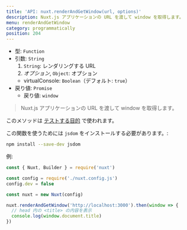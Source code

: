 ```yaml
---
title: 'API: nuxt.renderAndGetWindow(url, options)'
description: Nuxt.js アプリケーションの URL を渡して window を取得します。
menu: renderAndGetWindow
category: programmatically
position: 204
---
```


- 型: `Function`
- 引数: `String`
  1. `String`: レンダリングする URL
  2. _オプション_, `Object`: オプション
  - virtualConsole: `Boolean`（デフォルト: `true`）
- 戻り値: `Promise`
  - 戻り値: `window`

> Nuxt.js アプリケーションの URL を渡して window を取得します。

<div class="Alert Alert--orange">

このメソッドは [テストする目的](guide/development-tools#end-to-end-testing) で使われます。

</div>

この関数を使うためには `jsdom` をインストールする必要があります。:

```bash
npm install --save-dev jsdom
```

例:

```js
const { Nuxt, Builder } = require('nuxt')

const config = require('./nuxt.config.js')
config.dev = false

const nuxt = new Nuxt(config)

nuxt.renderAndGetWindow('http://localhost:3000').then(window => {
  // head 内の <title> の内容を表示
  console.log(window.document.title)
})
```
